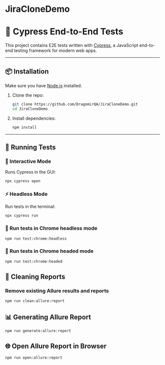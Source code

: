 # JiraCloneDemo

# 🌲 Cypress End-to-End Tests

This project contains E2E tests written with [Cypress](https://www.cypress.io/), a JavaScript end-to-end testing framework for modern web apps.

---

## 📦 Installation

Make sure you have [Node.js](https://nodejs.org/) installed.

1. Clone the repo:

   ```bash
   git clone https://github.com/DragomirQA/JiraCloneDemo.git
   cd JiraCloneDemo
   ```

2. Install dependencies:
   ```bash
   npm install
   ```

---

## 🚀 Running Tests

### 🔁 Interactive Mode

Runs Cypress in the GUI:

```bash
npx cypress open
```

### ⚡ Headless Mode

Run tests in the terminal:

```bash
npx cypress run
```

### 🚀 Run tests in **Chrome headless** mode

```bash
npm run test:chrome:headless
```

### 🚀 Run tests in **Chrome headed** mode

```bash
npm run test:chrome:headed
```

## 🧼 Cleaning Reports

### Remove existing Allure results and reports

```bash
npm run clean:allure:report
```

## 📊 Generating Allure Report

```bash
npm run generate:allure:report
```

## 🌐 Open Allure Report in Browser

```bash
npm run open:allure:report
```
